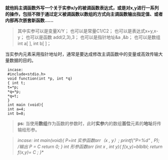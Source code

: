 
**就他妈主调函数外写一个关于实参x/y的被调函数表达式，或是对x,y进行一系列的操作，包括不限于通过定义被调函数以数组的方式向主调函数输出指定值、或者内部再次嵌套新函数......**
  
>其中实参可以是变量X/Y；
也可以是常量C1/C2；
也可以是表达式x+y,x-y；
也可以是函数 add(2,3),3；
也可以是指针地址&a ,&b；
也可以是数组 int a[ ], int b[ ]；

   当实参内元素采用指针地址时，通常是要达成修改主调函数中的变量或高效传输大量数据的目的。
    
     incase:
     #include<stdio.h>
     void function(int *p, int *q)
     { int t;
     t=*p;
     *q=*p;
     *q=t;
     }
     int main (void){
     int a=4;
     int b=8;
     
     

>**ps:**
当使用**数组**作为函数的参数时，此时**实参**内的数组**首位**元素的**地址**将传输给形参。

>*incase:*
*int main(void){
P=int 实参函数arr（x , y）;
printf("P=%d" , P);  
/输出 P = C
return 0;
}
int 形参函数arr (int x , int y){
f(x,y)=blblbl;
return f(x,y)= C ;
}**
<!--stackedit_data:
eyJoaXN0b3J5IjpbLTIwOTIzMTgwODUsNjYxOTIzODA0LC0xMT
I1Mjk3NDQ1LC0xMjc5MjQ5MjUwLDY4MDkyMjkyMCw2NjE2MzE5
MjddfQ==
-->